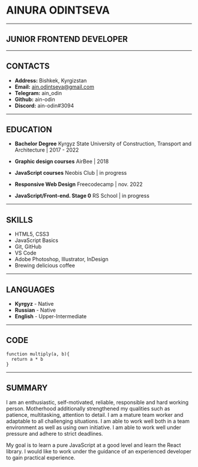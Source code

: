# __AINURA ODINTSEVA__

***

## JUNIOR FRONTEND DEVELOPER

***

## __CONTACTS__

* __Address:__ Bishkek, Kyrgizstan
* __Email:__ ain.odintseva@gmail.com
* __Telegram:__ ain_odin
* __Github:__ ain-odin
* __Discord:__ ain-odin#3094

***

## __EDUCATION__

* __Bachelor Degree__
Kyrgyz State University of Construction, Transport and Architecture | 2017 - 2022

* __Graphic design courses__
AirBee | 2018
 
* __JavaScript courses__
Neobis Club | in progress
 
* __Responsive Web Design__
Freecodecamp | nov. 2022
 
* __JavaScript/Front-end. Stage 0__
RS School | in progress

***

## __SKILLS__

* HTML5, CSS3
* JavaScript Basics
* Git, GitHub
* VS Code
* Adobe Photoshop, Illustrator, InDesign
* Brewing delicious coffee

***

## __LANGUAGES__

* __Kyrgyz__ - Native
* __Russian__ - Native
* __English__ - Upper-Intermediate

***

## __CODE__

```
function multiply(a, b){
  return a * b
}
```

***

## __SUMMARY__

I am an enthusiastic, self-motivated, reliable, responsible and hard working person. Motherhood additionally strengthened my qualities such as patience, multitasking, attention to detail. I am a mature team worker and adaptable to all challenging situations. I am able to work well both in a team environment as well as using own initiative. I am able to work well under pressure and adhere to strict deadlines.

My goal is to learn a pure JavaScript at a good level and learn the React library. I would like to work under the guidance of an experienced developer to gain practical experience.